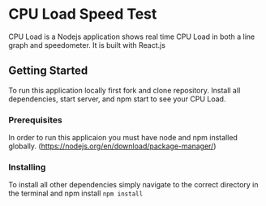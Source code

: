 # CPU Load Speed Test

 CPU Load is a Nodejs application shows real time CPU Load in both a line graph and speedometer.  It is built with React.js

## Getting Started

To run this application locally first fork and clone repository.  Install all dependencies, start server, and npm start to see your CPU Load.

### Prerequisites

In order to run this applicaion you must have node and npm installed globally. (https://nodejs.org/en/download/package-manager/)

### Installing

To install all other dependencies simply navigate to the correct directory in the terminal and npm install
```npm install```


